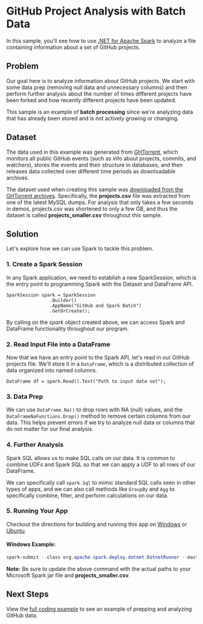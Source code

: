 # GitHub Project Analysis with Batch Data

In this sample, you'll see how to use [.NET for Apache Spark](https://dotnet.microsoft.com/apps/data/spark) 
to analyze a file containing information about a set of GitHub projects. 

## Problem

Our goal here is to analyze information about GitHub projects. We start with some data prep (removing null data and unnecessary columns) 
and then perform further analysis about the number of times different projects have been forked and how recently different projects
have been updated.

This sample is an example of **batch processing** since we're analyzing data that has already been stored and is not actively growing 
or changing.

## Dataset

The data used in this example was generated from [GHTorrent](http://ghtorrent.org/), which monitors all public GitHub events (such as info about projects, commits, and watchers), stores the events and their structure in databases, and then releases data collected over different time periods as downloadable archives. 

The dataset used when creating this sample was [downloaded from the GHTorrent archives](http://ghtorrent.org/downloads.html). Specifically, the **projects.csv** file was extracted from one of the latest MySQL dumps. For analysis that only takes a few seconds in demos, projects.csv was shortened to only a few GB, and thus the dataset is called **projects_smaller.csv** throughout this sample.

## Solution

Let's explore how we can use Spark to tackle this problem.

### 1. Create a Spark Session

In any Spark application, we need to establish a new SparkSession, which is the entry point to programming Spark with the Dataset and 
DataFrame API.

```CSharp
SparkSession spark = SparkSession
                .Builder()
                .AppName("GitHub and Spark Batch")
                .GetOrCreate();
```

By calling on the *spark* object created above, we can access Spark and DataFrame functionality throughout our program.

### 2. Read Input File into a DataFrame

Now that we have an entry point to the Spark API, let's read in our GitHub projects file. We'll store it in a `DataFrame`, which is a distributed collection of data organized into named columns.

```CSharp
DataFrame df = spark.Read().Text("Path to input data set");
```

### 3. Data Prep

We can use `DataFrame.Na()` to drop rows with NA (null) values, and the `DataFrameNaFunctions.Drop()` method to remove certain columns from our data. 
This helps prevent errors if we try to analyze null data or columns that do not matter for our final analysis.

### 4. Further Analysis

Spark SQL allows us to make SQL calls on our data. It is common to combine UDFs and Spark SQL so that we can apply a UDF to all 
rows of our DataFrame.

We can specifically call `spark.Sql` to mimic standard SQL calls seen in other types of apps, and we can also call methods like 
`GroupBy` and `Agg` to specifically combine, filter, and perform calculations on our data.

### 5. Running Your App

Checkout the directions for building and running this app on [Windows](../../../../../docs/building/windows-instructions.md) or [Ubuntu](../../../../../docs/building/ubuntu-instructions.md).

#### Windows Example:

```powershell
spark-submit --class org.apache.spark.deploy.dotnet.DotnetRunner --master local /path/to/microsoft-spark-<version>.jar Microsoft.Spark.CSharp.Examples.exe Sql.Batch.GitHubProjects /path/to/projects_smaller.csv
```

**Note:** Be sure to update the above command with the actual paths to your Microsoft Spark jar file and **projects_smaller.csv**.

## Next Steps

View the [full coding example](../GitHubProjects.cs) to see an example of prepping and analyzing GitHub data.
